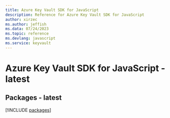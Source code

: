 ```yaml
---
title: Azure Key Vault SDK for JavaScript
description: Reference for Azure Key Vault SDK for JavaScript
author: xirzec
ms.author: jeffish
ms.data: 07/24/2023
ms.topic: reference
ms.devlang: javascript
ms.service: keyvault
---
```

# Azure Key Vault SDK for JavaScript - latest
## Packages - latest
[!INCLUDE [packages](key-vault-index.md)]